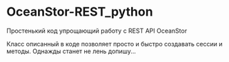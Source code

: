 # OceanStor-REST_python
Простенький код упрощающий работу с REST API OceanStor

Класс описанный в коде позволяет просто и быстро создавать сессии и методы.
Однажды станет не лень допишу...

